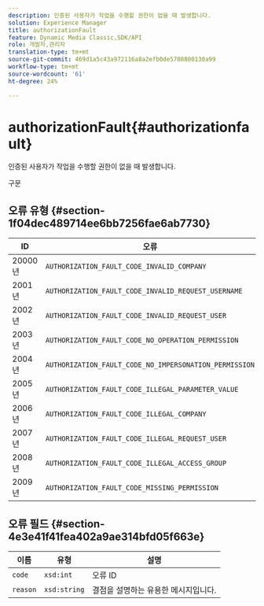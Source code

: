 ```yaml
---
description: 인증된 사용자가 작업을 수행할 권한이 없을 때 발생합니다.
solution: Experience Manager
title: authorizationFault
feature: Dynamic Media Classic,SDK/API
role: 개발자,관리자
translation-type: tm+mt
source-git-commit: 469d1a5c43a972116a8a2efb0de5708800130a99
workflow-type: tm+mt
source-wordcount: '61'
ht-degree: 24%

---
```



# authorizationFault{#authorizationfault}

인증된 사용자가 작업을 수행할 권한이 없을 때 발생합니다.

구문

## 오류 유형 {#section-1f04dec489714ee6bb7256fae6ab7730}

| ID | 오류 |
|---|---|
| 20000년 | `AUTHORIZATION_FAULT_CODE_INVALID_COMPANY` |
| 2001년 | `AUTHORIZATION_FAULT_CODE_INVALID_REQUEST_USERNAME` |
| 2002년 | `AUTHORIZATION_FAULT_CODE_INVALID_REQUEST_USER` |
| 2003년 | `AUTHORIZATION_FAULT_CODE_NO_OPERATION_PERMISSION` |
| 2004년 | `AUTHORIZATION_FAULT_CODE_NO_IMPERSONATION_PERMISSION` |
| 2005년 | `AUTHORIZATION_FAULT_CODE_ILLEGAL_PARAMETER_VALUE` |
| 2006년 | `AUTHORIZATION_FAULT_CODE_ILLEGAL_COMPANY` |
| 2007년 | `AUTHORIZATION_FAULT_CODE_ILLEGAL_REQUEST_USER` |
| 2008년 | `AUTHORIZATION_FAULT_CODE_ILLEGAL_ACCESS_GROUP` |
| 2009년 | `AUTHORIZATION_FAULT_CODE_MISSING_PERMISSION` |

## 오류 필드 {#section-4e3e41f41fea402a9ae314bfd05f663e}

| 이름 | 유형 | 설명 |
|---|---|---|
| `code` | `xsd:int` | 오류 ID |
| `reason` | `xsd:string` | 결점을 설명하는 유용한 메시지입니다. |

